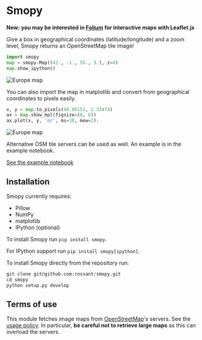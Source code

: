 Smopy
=====

**New: you may be interested in [Folium](https://github.com/wrobstory/folium) for interactive maps with Leaflet.js**

Give a box in geographical coordinates (latitude/longitude) and a zoom level, Smopy returns an OpenStreetMap tile image!

```python
import smopy
map = smopy.Map((42., -1., 55., 3.), z=4)
map.show_ipython()
```
![Europe map](examples/europe.png)

You can also import the map in matplotlib and convert from geographical coordinates to pixels easily.

```python
x, y = map.to_pixels(48.86151, 2.33474)
ax = map.show_mpl(figsize=(8, 6))
ax.plot(x, y, 'or', ms=10, mew=2);
```
![Europe map](examples/europe2.png)

Alternative OSM tile servers can be used as well. An example is in the example notebook.

[See the example notebook](http://nbviewer.ipython.org/github/rossant/smopy/blob/master/examples/example1.ipynb)

## Installation

Smopy currently requires:

* Pillow
* NumPy
* matplotlib
* IPython (optional)

To install Smopy run `pip install smopy`.

For IPython support run `pip install smopy[ipython]`.

To install Smopy directly from the repository run:

```python
git clone git@github.com:rossant/smopy.git
cd smopy
python setup.py develop
```


## Terms of use

This module fetches image maps from [OpenStreetMap](http://www.openstreetmap.org/)'s servers. See the [usage policy](http://wiki.openstreetmap.org/wiki/Tile_usage_policy). In particular, **be careful not to retrieve large maps** as this can overload the servers.



